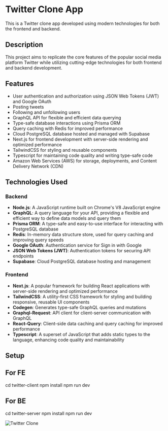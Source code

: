 # Twitter Clone App

This is a Twitter clone app developed using modern technologies for both the frontend and backend.

## Description

This project aims to replicate the core features of the popular social media platform Twitter while utilizing cutting-edge technologies for both frontend and backend development.

## Features

- User authentication and authorization using JSON Web Tokens (JWT) and Google OAuth
- Posting tweets
- Following and unfollowing users
- GraphQL API for flexible and efficient data querying
- Type-safe database interactions using Prisma ORM
- Query caching with Redis for improved performance
- Cloud PostgreSQL database hosted and managed with Supabase
- Next.js for frontend development with server-side rendering and optimized performance
- TailwindCSS for styling and reusable components
- Typescript for maintaining code quality and writing type-safe code
- Amazon Web Services (AWS) for storage, deployments, and Content Delivery Network (CDN)

## Technologies Used

### Backend

- **Node.js**: A JavaScript runtime built on Chrome's V8 JavaScript engine
- **GraphQL**: A query language for your API, providing a flexible and efficient way to define data models and query them
- **Prisma ORM**: A type-safe and easy-to-use interface for interacting with PostgreSQL database
- **Redis**: In-memory data structure store, used for query caching and improving query speeds
- **Google OAuth**: Authentication service for Sign in with Google
- **JSON Web Tokens (JWT)**: Authentication tokens for securing API endpoints
- **Supabase**: Cloud PostgreSQL database hosting and management

### Frontend

- **Next.js**: A popular framework for building React applications with server-side rendering and optimized performance
- **TailwindCSS**: A utility-first CSS framework for styling and building responsive, reusable UI components
- **Codegen**: Generates type-safe GraphQL queries and mutations
- **Graphql-Request**: API client for client-server communication with GraphQL
- **React-Query**: Client-side data caching and query caching for improved performance
- **Typescript**: A superset of JavaScript that adds static types to the language, enhancing code quality and maintainability

## Setup

## For FE

cd twitter-client
npm install
npm run dev

## For BE

cd twitter-server
npm install
npm run dev

![Twitter Clone](https://i.ibb.co/8NHSXfs/Screenshot-2024-04-30-at-1-54-11-PM.png)
